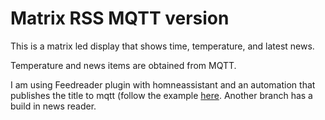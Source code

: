 # Matrix RSS MQTT version

This is a matrix led display that shows time, temperature, and latest news.

Temperature and news items are obtained from  MQTT.

I am using Feedreader plugin with homneassistant and an automation that publishes the title to mqtt (follow the example [here](https://www.home-assistant.io/integrations/feedreader/). Another branch has a build in news reader.
